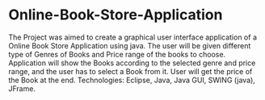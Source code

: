 # Online-Book-Store-Application
The Project was aimed to create a graphical user interface application of a Online Book Store Application using java. The user will be given different type of Genres of Books and Price range of the books to choose. Application will show the Books according to the selected genre and price range, and the user has to select a Book from it. User will get the price of the Book at the end. Technologies: Eclipse, Java, Java GUI, SWING (java), JFrame.
